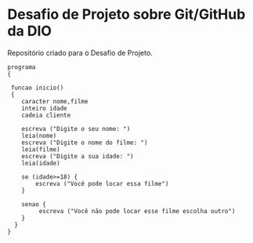 # Desafio de Projeto sobre Git/GitHub da DIO
Repositório criado para o Desafio de Projeto.
	

	programa
	{
	
	 funcao inicio()
	 {
		caracter nome,filme
		inteiro idade 
		cadeia cliente
	
		escreva ("Digite o seu nome: ")
		leia(nome)
		escreva ("Digite o nome do filme: ")
		leia(filme)
		escreva ("Digite a sua idade: ")
		leia(idade)
	
		se (idade>=18) {
			escreva ("Você pode locar essa filme")
		}
	
		senao { 
		     escreva ("Você não pode locar esse filme escolha outro")
		}     
	  }
	}
